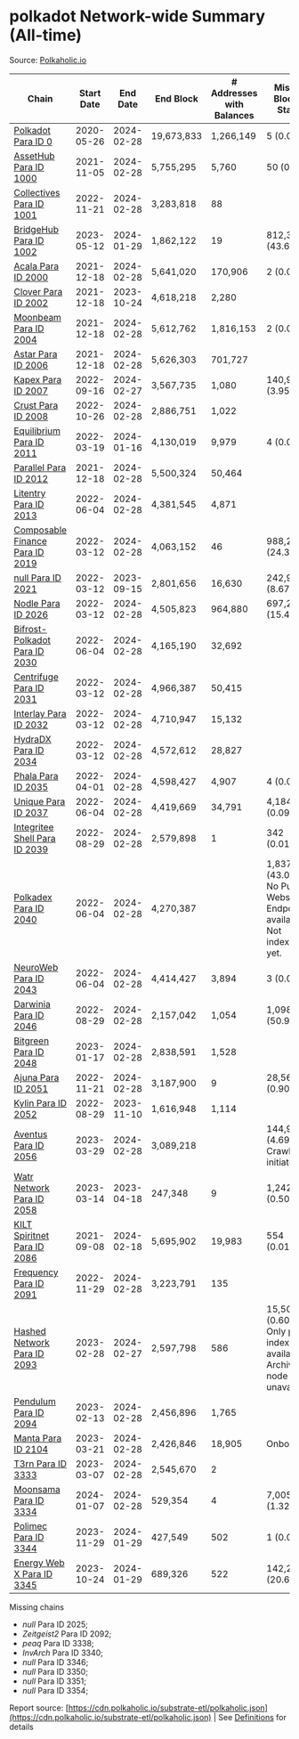# polkadot Network-wide Summary (All-time)

Source: [Polkaholic.io](https://polkaholic.io)


| Chain            | Start Date | End Date | End Block | # Addresses with Balances | Missing Blocks / Status |
| ---------------- | ---------- | ---------| --------- | ------------------------- | ----------------------- |
| [Polkadot Para ID 0](/polkadot/0-polkadot) | 2020-05-26 | 2024-02-28 | 19,673,833 |  1,266,149 | 5 (0.00%)  |
| [AssetHub Para ID 1000](/polkadot/1000-assethub) | 2021-11-05 | 2024-02-28 | 5,755,295 |  5,760 | 50 (0.00%)  |
| [Collectives Para ID 1001](/polkadot/1001-collectives) | 2022-11-21 | 2024-02-28 | 3,283,818 |  88 |    |
| [BridgeHub Para ID 1002](/polkadot/1002-bridgehub) | 2023-05-12 | 2024-01-29 | 1,862,122 |  19 | 812,302 (43.62%)  |
| [Acala Para ID 2000](/polkadot/2000-acala) | 2021-12-18 | 2024-02-28 | 5,641,020 |  170,906 | 2 (0.00%)  |
| [Clover Para ID 2002](/polkadot/2002-clover) | 2021-12-18 | 2023-10-24 | 4,618,218 |  2,280 |    |
| [Moonbeam Para ID 2004](/polkadot/2004-moonbeam) | 2021-12-18 | 2024-02-28 | 5,612,762 |  1,816,153 | 2 (0.00%)  |
| [Astar Para ID 2006](/polkadot/2006-astar) | 2021-12-18 | 2024-02-28 | 5,626,303 |  701,727 |    |
| [Kapex Para ID 2007](/polkadot/2007-kapex) | 2022-09-16 | 2024-02-27 | 3,567,735 |  1,080 | 140,992 (3.95%)  |
| [Crust Para ID 2008](/polkadot/2008-crust) | 2022-10-26 | 2024-02-28 | 2,886,751 |  1,022 |    |
| [Equilibrium Para ID 2011](/polkadot/2011-equilibrium) | 2022-03-19 | 2024-01-16 | 4,130,019 |  9,979 | 4 (0.00%)  |
| [Parallel Para ID 2012](/polkadot/2012-parallel) | 2021-12-18 | 2024-02-28 | 5,500,324 |  50,464 |    |
| [Litentry Para ID 2013](/polkadot/2013-litentry) | 2022-06-04 | 2024-02-28 | 4,381,545 |  4,871 |    |
| [Composable Finance Para ID 2019](/polkadot/2019-composable) | 2022-03-12 | 2024-02-28 | 4,063,152 |  46 | 988,228 (24.32%)  |
| [null Para ID 2021](/polkadot/2021-efinity) | 2022-03-12 | 2023-09-15 | 2,801,656 |  16,630 | 242,949 (8.67%)  |
| [Nodle Para ID 2026](/polkadot/2026-nodle) | 2022-03-12 | 2024-02-28 | 4,505,823 |  964,880 | 697,249 (15.47%)  |
| [Bifrost-Polkadot Para ID 2030](/polkadot/2030-bifrost) | 2022-06-04 | 2024-02-28 | 4,165,190 |  32,692 |    |
| [Centrifuge Para ID 2031](/polkadot/2031-centrifuge) | 2022-03-12 | 2024-02-28 | 4,966,387 |  50,415 |    |
| [Interlay Para ID 2032](/polkadot/2032-interlay) | 2022-03-12 | 2024-02-28 | 4,710,947 |  15,132 |    |
| [HydraDX Para ID 2034](/polkadot/2034-hydradx) | 2022-03-12 | 2024-02-28 | 4,572,612 |  28,827 |    |
| [Phala Para ID 2035](/polkadot/2035-phala) | 2022-04-01 | 2024-02-28 | 4,598,427 |  4,907 | 4 (0.00%)  |
| [Unique Para ID 2037](/polkadot/2037-unique) | 2022-06-04 | 2024-02-28 | 4,419,669 |  34,791 | 4,184 (0.09%)  |
| [Integritee Shell Para ID 2039](/polkadot/2039-integritee) | 2022-08-29 | 2024-02-28 | 2,579,898 |  1 | 342 (0.01%)  |
| [Polkadex Para ID 2040](/polkadot/2040-polkadex) | 2022-06-04 | 2024-02-28 | 4,270,387 |   | 1,837,152 (43.02%) No Public Websocket Endpoint available: Not indexing yet. |
| [NeuroWeb Para ID 2043](/polkadot/2043-neuroweb) | 2022-06-04 | 2024-02-28 | 4,414,427 |  3,894 | 3 (0.00%)  |
| [Darwinia Para ID 2046](/polkadot/2046-darwinia) | 2022-08-29 | 2024-02-28 | 2,157,042 |  1,054 | 1,098,047 (50.91%)  |
| [Bitgreen Para ID 2048](/polkadot/2048-bitgreen) | 2023-01-17 | 2024-02-28 | 2,838,591 |  1,528 |    |
| [Ajuna Para ID 2051](/polkadot/2051-ajuna) | 2022-11-21 | 2024-02-28 | 3,187,900 |  9 | 28,565 (0.90%)  |
| [Kylin Para ID 2052](/polkadot/2052-kylin) | 2022-08-29 | 2023-11-10 | 1,616,948 |  1,114 |    |
| [Aventus Para ID 2056](/polkadot/2056-aventus) | 2023-03-29 | 2024-02-28 | 3,089,218 |   | 144,921 (4.69%) Crawling initiated |
| [Watr Network Para ID 2058](/polkadot/2058-watr) | 2023-03-14 | 2023-04-18 | 247,348 |  9 | 1,242 (0.50%)  |
| [KILT Spiritnet Para ID 2086](/polkadot/2086-kilt) | 2021-09-08 | 2024-02-18 | 5,695,902 |  19,983 | 554 (0.01%)  |
| [Frequency Para ID 2091](/polkadot/2091-frequency) | 2022-11-29 | 2024-02-28 | 3,223,791 |  135 |    |
| [Hashed Network Para ID 2093](/polkadot/2093-hashed) | 2023-02-28 | 2024-02-27 | 2,597,798 |  586 | 15,509 (0.60%) Only partial index available: Archive node unavailable |
| [Pendulum Para ID 2094](/polkadot/2094-pendulum) | 2023-02-13 | 2024-02-28 | 2,456,896 |  1,765 |    |
| [Manta Para ID 2104](/polkadot/2104-manta) | 2023-03-21 | 2024-02-28 | 2,426,846 |  18,905 |   Onboarding |
| [T3rn Para ID 3333](/polkadot/3333-t3rn) | 2023-03-07 | 2024-02-28 | 2,545,670 |  2 |    |
| [Moonsama Para ID 3334](/polkadot/3334-moonsama) | 2024-01-07 | 2024-02-28 | 529,354 |  4 | 7,005 (1.32%)  |
| [Polimec Para ID 3344](/polkadot/3344-polimec) | 2023-11-29 | 2024-01-29 | 427,549 |  502 | 1 (0.00%)  |
| [Energy Web X Para ID 3345](/polkadot/3345-energywebx) | 2023-10-24 | 2024-01-29 | 689,326 |  522 | 142,272 (20.64%)  |

Missing chains


* *null* Para ID 2025; 
* *Zeitgeist2* Para ID 2092; 
* *peaq* Para ID 3338; 
* *InvArch* Para ID 3340; 
* *null* Para ID 3346; 
* *null* Para ID 3350; 
* *null* Para ID 3351; 
* *null* Para ID 3354; 

Report source: [https://cdn.polkaholic.io/substrate-etl/polkaholic.json](https://cdn.polkaholic.io/substrate-etl/polkaholic.json) | See [Definitions](/DEFINITIONS.md) for details
